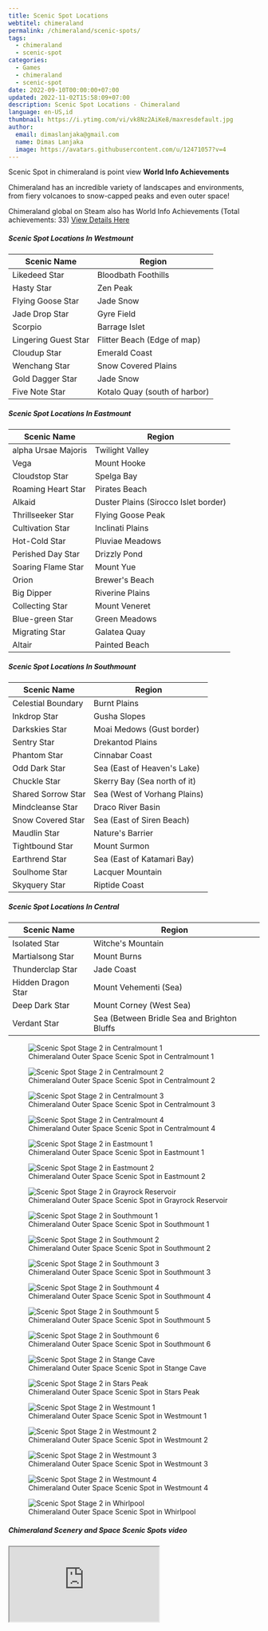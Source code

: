 ```yaml
---
title: Scenic Spot Locations
webtitel: chimeraland
permalink: /chimeraland/scenic-spots/
tags:
  - chimeraland
  - scenic-spot
categories:
  - Games
  - chimeraland
  - scenic-spot
date: 2022-09-10T00:00:00+07:00
updated: 2022-11-02T15:58:09+07:00
description: Scenic Spot Locations - Chimeraland
language: en-US,id
thumbnail: https://i.ytimg.com/vi/vk8Nz2AiKe8/maxresdefault.jpg
author:
  email: dimaslanjaka@gmail.com
  name: Dimas Lanjaka
  image: https://avatars.githubusercontent.com/u/12471057?v=4
---
```


<section id="bootstrap-wrapper">
  <link
    rel="stylesheet"
    href="https://rawcdn.githack.com/dimaslanjaka/Web-Manajemen/870a349/css/bootstrap-5-3-0-alpha3-wrapper.css"
  />
  <div class="row">
    <div class="col-12 mb-2">
      <p>
        Scenic Spot in chimeraland is point view <b>World Info Achievements</b>
      </p>
      <p>
        Chimeraland has an incredible variety of landscapes and environments,
        from fiery volcanoes to snow-capped peaks and even outer space!
      </p>
      <p>
        Chimeraland global on Steam also has World Info Achievements (Total
        achievements: 33)
        <a
          href="https://steamcommunity.com/stats/1913730/achievements"
          rel="nofollow noopener noreferer noreferrer"
          target="_blank"
          class="text-primary"
          >View Details Here</a
        >
      </p>
    </div>
  </div>
  <div class="row">
    <div class="col-12 col-lg-6 mb-2">
      <h5>Scenic Spot Locations In Westmount</h5>
      <table class="table">
        <thead>
          <tr>
            <th>Scenic Name</th>
            <th>Region</th>
          </tr>
        </thead>
        <tbody>
          <tr>
            <td id="likedeed-star">Likedeed Star</td>
            <td id="bloodbath-foothills">Bloodbath Foothills</td>
          </tr>
          <tr>
            <td id="hasty-star">Hasty Star</td>
            <td id="zen-peak">Zen Peak</td>
          </tr>
          <tr>
            <td id="flying-goose-star">Flying Goose Star</td>
            <td id="jade-snow">Jade Snow</td>
          </tr>
          <tr>
            <td id="jade-drop-star">Jade Drop Star</td>
            <td id="gyre-field">Gyre Field</td>
          </tr>
          <tr>
            <td id="scorpio">Scorpio</td>
            <td id="barrage-islet">Barrage Islet</td>
          </tr>
          <tr>
            <td id="lingering-guest-star">Lingering Guest Star</td>
            <td id="flitter-beach-(edge-of-map)">
              Flitter Beach (Edge of map)
            </td>
          </tr>
          <tr>
            <td id="cloudup-star">Cloudup Star</td>
            <td id="emerald-coast">Emerald Coast</td>
          </tr>
          <tr>
            <td id="wenchang-star">Wenchang Star</td>
            <td id="snow-covered-plains">Snow Covered Plains</td>
          </tr>
          <tr>
            <td id="gold-dagger-star">Gold Dagger Star</td>
            <td id="jade-snow">Jade Snow</td>
          </tr>
          <tr>
            <td id="five-note-star">Five Note Star</td>
            <td id="kotalo-quay-(south-of-harbor)">
              Kotalo Quay (south of harbor)
            </td>
          </tr>
        </tbody>
      </table>
    </div>
    <div class="col-12 col-lg-6 mb-2">
      <h5>Scenic Spot Locations In Eastmount</h5>
      <table class="table">
        <thead>
          <tr>
            <th>Scenic Name</th>
            <th>Region</th>
          </tr>
        </thead>
        <tbody>
          <tr>
            <td id="alpha-ursae-majoris">alpha Ursae Majoris</td>
            <td id="twilight-valley">Twilight Valley</td>
          </tr>
          <tr>
            <td id="vega">Vega</td>
            <td id="mount-hooke">Mount Hooke</td>
          </tr>
          <tr>
            <td id="cloudstop-star">Cloudstop Star</td>
            <td id="spelga-bay">Spelga Bay</td>
          </tr>
          <tr>
            <td id="roaming-heart-star">Roaming Heart Star</td>
            <td id="pirates-beach">Pirates Beach</td>
          </tr>
          <tr>
            <td id="alkaid">Alkaid</td>
            <td id="duster-plains-(sirocco-islet-border)">
              Duster Plains (Sirocco Islet border)
            </td>
          </tr>
          <tr>
            <td id="thrillseeker-star">Thrillseeker Star</td>
            <td id="flying-goose-peak">Flying Goose Peak</td>
          </tr>
          <tr>
            <td id="cultivation-star">Cultivation Star</td>
            <td id="inclinati-plains">Inclinati Plains</td>
          </tr>
          <tr>
            <td id="hot-cold-star">Hot-Cold Star</td>
            <td id="pluviae-meadows">Pluviae Meadows</td>
          </tr>
          <tr>
            <td id="perished-day-star">Perished Day Star</td>
            <td id="drizzly-pond">Drizzly Pond</td>
          </tr>
          <tr>
            <td id="soaring-flame-star">Soaring Flame Star</td>
            <td id="mount-yue">Mount Yue</td>
          </tr>
          <tr>
            <td id="orion">Orion</td>
            <td id="brewer&#x27;s-beach">Brewer&#x27;s Beach</td>
          </tr>
          <tr>
            <td id="big-dipper">Big Dipper</td>
            <td id="riverine-plains">Riverine Plains</td>
          </tr>
          <tr>
            <td id="collecting-star">Collecting Star</td>
            <td id="mount-veneret">Mount Veneret</td>
          </tr>
          <tr>
            <td id="blue-green-star">Blue-green Star</td>
            <td id="green-meadows">Green Meadows</td>
          </tr>
          <tr>
            <td id="migrating-star">Migrating Star</td>
            <td id="galatea-quay">Galatea Quay</td>
          </tr>
          <tr>
            <td id="altair">Altair</td>
            <td id="painted-beach">Painted Beach</td>
          </tr>
        </tbody>
      </table>
    </div>
    <div class="col-12 col-lg-6 mb-2">
      <h5>Scenic Spot Locations In Southmount</h5>
      <table class="table">
        <thead>
          <tr>
            <th>Scenic Name</th>
            <th>Region</th>
          </tr>
        </thead>
        <tbody>
          <tr>
            <td id="celestial-boundary">Celestial Boundary</td>
            <td id="burnt-plains">Burnt Plains</td>
          </tr>
          <tr>
            <td id="inkdrop-star">Inkdrop Star</td>
            <td id="gusha-slopes">Gusha Slopes</td>
          </tr>
          <tr>
            <td id="darkskies-star">Darkskies Star</td>
            <td id="moai-medows-(gust-border)">Moai Medows (Gust border)</td>
          </tr>
          <tr>
            <td id="sentry-star">Sentry Star</td>
            <td id="drekantod-plains">Drekantod Plains</td>
          </tr>
          <tr>
            <td id="phantom-star">Phantom Star</td>
            <td id="cinnabar-coast">Cinnabar Coast</td>
          </tr>
          <tr>
            <td id="odd-dark-star">Odd Dark Star</td>
            <td id="sea-(east-of-heaven&#x27;s-lake)">
              Sea (East of Heaven&#x27;s Lake)
            </td>
          </tr>
          <tr>
            <td id="chuckle-star">Chuckle Star</td>
            <td id="skerry-bay-(sea-north-of-it)">
              Skerry Bay (Sea north of it)
            </td>
          </tr>
          <tr>
            <td id="shared-sorrow-star">Shared Sorrow Star</td>
            <td id="sea-(west-of-vorhang-plains)">
              Sea (West of Vorhang Plains)
            </td>
          </tr>
          <tr>
            <td id="mindcleanse-star">Mindcleanse Star</td>
            <td id="draco-river-basin">Draco River Basin</td>
          </tr>
          <tr>
            <td id="snow-covered-star">Snow Covered Star</td>
            <td id="sea-(east-of-siren-beach)">Sea (East of Siren Beach)</td>
          </tr>
          <tr>
            <td id="maudlin-star">Maudlin Star</td>
            <td id="nature&#x27;s-barrier">Nature&#x27;s Barrier</td>
          </tr>
          <tr>
            <td id="tightbound-star">Tightbound Star</td>
            <td id="mount-surmon">Mount Surmon</td>
          </tr>
          <tr>
            <td id="earthrend-star">Earthrend Star</td>
            <td id="sea-(east-of-katamari-bay)">Sea (East of Katamari Bay)</td>
          </tr>
          <tr>
            <td id="soulhome-star">Soulhome Star</td>
            <td id="lacquer-mountain">Lacquer Mountain</td>
          </tr>
          <tr>
            <td id="skyquery-star">Skyquery Star</td>
            <td id="riptide-coast">Riptide Coast</td>
          </tr>
        </tbody>
      </table>
    </div>
    <div class="col-12 col-lg-6 mb-2">
      <h5>Scenic Spot Locations In Central</h5>
      <table class="table">
        <thead>
          <tr>
            <th>Scenic Name</th>
            <th>Region</th>
          </tr>
        </thead>
        <tbody>
          <tr>
            <td id="isolated-star">Isolated Star</td>
            <td id="witche&#x27;s-mountain">Witche&#x27;s Mountain</td>
          </tr>
          <tr>
            <td id="martialsong-star">Martialsong Star</td>
            <td id="mount-burns">Mount Burns</td>
          </tr>
          <tr>
            <td id="thunderclap-star">Thunderclap Star</td>
            <td id="jade-coast">Jade Coast</td>
          </tr>
          <tr>
            <td id="hidden-dragon-star">Hidden Dragon Star</td>
            <td id="mount-vehementi-(sea)">Mount Vehementi (Sea)</td>
          </tr>
          <tr>
            <td id="deep-dark-star">Deep Dark Star</td>
            <td id="mount-corney-(west-sea)">Mount Corney (West Sea)</td>
          </tr>
          <tr>
            <td id="verdant-star">Verdant Star</td>
            <td id="sea-(between-bridle-sea-and-brighton-bluffs">
              Sea (Between Bridle Sea and Brighton Bluffs
            </td>
          </tr>
        </tbody>
      </table>
    </div>
  </div>
  <div class="row">
    <div class="col-12 col-lg-6 mb-2">
      <figure class="figure gal-item">
        <img
          src="/chimeraland/scenic-spot/centralmount-1.webp"
          class="figure-img img-fluid rounded"
          alt="Scenic Spot Stage 2 in Centralmount 1"
          data-fancybox="true"
        />
        <figcaption class="figure-caption">
          Chimeraland Outer Space Scenic Spot in Centralmount 1
        </figcaption>
      </figure>
    </div>
    <div class="col-12 col-lg-6 mb-2">
      <figure class="figure gal-item">
        <img
          src="/chimeraland/scenic-spot/centralmount-2.webp"
          class="figure-img img-fluid rounded"
          alt="Scenic Spot Stage 2 in Centralmount 2"
          data-fancybox="true"
        />
        <figcaption class="figure-caption">
          Chimeraland Outer Space Scenic Spot in Centralmount 2
        </figcaption>
      </figure>
    </div>
    <div class="col-12 col-lg-6 mb-2">
      <figure class="figure gal-item">
        <img
          src="/chimeraland/scenic-spot/centralmount-3.webp"
          class="figure-img img-fluid rounded"
          alt="Scenic Spot Stage 2 in Centralmount 3"
          data-fancybox="true"
        />
        <figcaption class="figure-caption">
          Chimeraland Outer Space Scenic Spot in Centralmount 3
        </figcaption>
      </figure>
    </div>
    <div class="col-12 col-lg-6 mb-2">
      <figure class="figure gal-item">
        <img
          src="/chimeraland/scenic-spot/centralmount-4.webp"
          class="figure-img img-fluid rounded"
          alt="Scenic Spot Stage 2 in Centralmount 4"
          data-fancybox="true"
        />
        <figcaption class="figure-caption">
          Chimeraland Outer Space Scenic Spot in Centralmount 4
        </figcaption>
      </figure>
    </div>
    <div class="col-12 col-lg-6 mb-2">
      <figure class="figure gal-item">
        <img
          src="/chimeraland/scenic-spot/eastmount-1.webp"
          class="figure-img img-fluid rounded"
          alt="Scenic Spot Stage 2 in Eastmount 1"
          data-fancybox="true"
        />
        <figcaption class="figure-caption">
          Chimeraland Outer Space Scenic Spot in Eastmount 1
        </figcaption>
      </figure>
    </div>
    <div class="col-12 col-lg-6 mb-2">
      <figure class="figure gal-item">
        <img
          src="/chimeraland/scenic-spot/eastmount-2.webp"
          class="figure-img img-fluid rounded"
          alt="Scenic Spot Stage 2 in Eastmount 2"
          data-fancybox="true"
        />
        <figcaption class="figure-caption">
          Chimeraland Outer Space Scenic Spot in Eastmount 2
        </figcaption>
      </figure>
    </div>
    <div class="col-12 col-lg-6 mb-2">
      <figure class="figure gal-item">
        <img
          src="/chimeraland/scenic-spot/grayrock-reservoir.webp"
          class="figure-img img-fluid rounded"
          alt="Scenic Spot Stage 2 in Grayrock Reservoir"
          data-fancybox="true"
        />
        <figcaption class="figure-caption">
          Chimeraland Outer Space Scenic Spot in Grayrock Reservoir
        </figcaption>
      </figure>
    </div>
    <div class="col-12 col-lg-6 mb-2">
      <figure class="figure gal-item">
        <img
          src="/chimeraland/scenic-spot/southmount-1.webp"
          class="figure-img img-fluid rounded"
          alt="Scenic Spot Stage 2 in Southmount 1"
          data-fancybox="true"
        />
        <figcaption class="figure-caption">
          Chimeraland Outer Space Scenic Spot in Southmount 1
        </figcaption>
      </figure>
    </div>
    <div class="col-12 col-lg-6 mb-2">
      <figure class="figure gal-item">
        <img
          src="/chimeraland/scenic-spot/southmount-2.webp"
          class="figure-img img-fluid rounded"
          alt="Scenic Spot Stage 2 in Southmount 2"
          data-fancybox="true"
        />
        <figcaption class="figure-caption">
          Chimeraland Outer Space Scenic Spot in Southmount 2
        </figcaption>
      </figure>
    </div>
    <div class="col-12 col-lg-6 mb-2">
      <figure class="figure gal-item">
        <img
          src="/chimeraland/scenic-spot/southmount-3.webp"
          class="figure-img img-fluid rounded"
          alt="Scenic Spot Stage 2 in Southmount 3"
          data-fancybox="true"
        />
        <figcaption class="figure-caption">
          Chimeraland Outer Space Scenic Spot in Southmount 3
        </figcaption>
      </figure>
    </div>
    <div class="col-12 col-lg-6 mb-2">
      <figure class="figure gal-item">
        <img
          src="/chimeraland/scenic-spot/southmount-4.webp"
          class="figure-img img-fluid rounded"
          alt="Scenic Spot Stage 2 in Southmount 4"
          data-fancybox="true"
        />
        <figcaption class="figure-caption">
          Chimeraland Outer Space Scenic Spot in Southmount 4
        </figcaption>
      </figure>
    </div>
    <div class="col-12 col-lg-6 mb-2">
      <figure class="figure gal-item">
        <img
          src="/chimeraland/scenic-spot/southmount-5.webp"
          class="figure-img img-fluid rounded"
          alt="Scenic Spot Stage 2 in Southmount 5"
          data-fancybox="true"
        />
        <figcaption class="figure-caption">
          Chimeraland Outer Space Scenic Spot in Southmount 5
        </figcaption>
      </figure>
    </div>
    <div class="col-12 col-lg-6 mb-2">
      <figure class="figure gal-item">
        <img
          src="/chimeraland/scenic-spot/southmount-6.webp"
          class="figure-img img-fluid rounded"
          alt="Scenic Spot Stage 2 in Southmount 6"
          data-fancybox="true"
        />
        <figcaption class="figure-caption">
          Chimeraland Outer Space Scenic Spot in Southmount 6
        </figcaption>
      </figure>
    </div>
    <div class="col-12 col-lg-6 mb-2">
      <figure class="figure gal-item">
        <img
          src="/chimeraland/scenic-spot/stange-cave.webp"
          class="figure-img img-fluid rounded"
          alt="Scenic Spot Stage 2 in Stange Cave"
          data-fancybox="true"
        />
        <figcaption class="figure-caption">
          Chimeraland Outer Space Scenic Spot in Stange Cave
        </figcaption>
      </figure>
    </div>
    <div class="col-12 col-lg-6 mb-2">
      <figure class="figure gal-item">
        <img
          src="/chimeraland/scenic-spot/stars-peak.webp"
          class="figure-img img-fluid rounded"
          alt="Scenic Spot Stage 2 in Stars Peak"
          data-fancybox="true"
        />
        <figcaption class="figure-caption">
          Chimeraland Outer Space Scenic Spot in Stars Peak
        </figcaption>
      </figure>
    </div>
    <div class="col-12 col-lg-6 mb-2">
      <figure class="figure gal-item">
        <img
          src="/chimeraland/scenic-spot/westmount-1.webp"
          class="figure-img img-fluid rounded"
          alt="Scenic Spot Stage 2 in Westmount 1"
          data-fancybox="true"
        />
        <figcaption class="figure-caption">
          Chimeraland Outer Space Scenic Spot in Westmount 1
        </figcaption>
      </figure>
    </div>
    <div class="col-12 col-lg-6 mb-2">
      <figure class="figure gal-item">
        <img
          src="/chimeraland/scenic-spot/westmount-2.webp"
          class="figure-img img-fluid rounded"
          alt="Scenic Spot Stage 2 in Westmount 2"
          data-fancybox="true"
        />
        <figcaption class="figure-caption">
          Chimeraland Outer Space Scenic Spot in Westmount 2
        </figcaption>
      </figure>
    </div>
    <div class="col-12 col-lg-6 mb-2">
      <figure class="figure gal-item">
        <img
          src="/chimeraland/scenic-spot/westmount-3.webp"
          class="figure-img img-fluid rounded"
          alt="Scenic Spot Stage 2 in Westmount 3"
          data-fancybox="true"
        />
        <figcaption class="figure-caption">
          Chimeraland Outer Space Scenic Spot in Westmount 3
        </figcaption>
      </figure>
    </div>
    <div class="col-12 col-lg-6 mb-2">
      <figure class="figure gal-item">
        <img
          src="/chimeraland/scenic-spot/westmount-4.webp"
          class="figure-img img-fluid rounded"
          alt="Scenic Spot Stage 2 in Westmount 4"
          data-fancybox="true"
        />
        <figcaption class="figure-caption">
          Chimeraland Outer Space Scenic Spot in Westmount 4
        </figcaption>
      </figure>
    </div>
    <div class="col-12 col-lg-6 mb-2">
      <figure class="figure gal-item">
        <img
          src="/chimeraland/scenic-spot/whirlpool.webp"
          class="figure-img img-fluid rounded"
          alt="Scenic Spot Stage 2 in Whirlpool"
          data-fancybox="true"
        />
        <figcaption class="figure-caption">
          Chimeraland Outer Space Scenic Spot in Whirlpool
        </figcaption>
      </figure>
    </div>
  </div>
  <div class="row">
    <div class="col-12 mb-2">
      <h5>Chimeraland Scenery and Space Scenic Spots video</h5>
      <div class="ratio ratio-16x9">
        <iframe
          src="https://www.youtube.com/embed/dW-_pZDzs-w?rel=0"
          title="YouTube video"
          allowfullscreen=""
        ></iframe>
      </div>
    </div>
  </div>
</section>